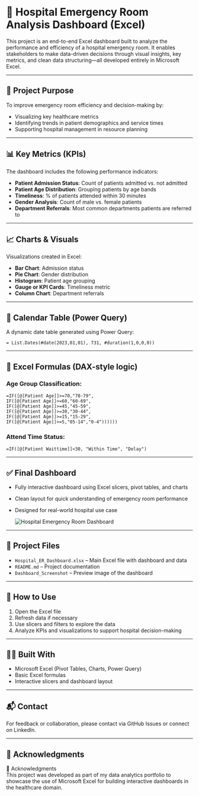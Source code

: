 
# 🏥 Hospital Emergency Room Analysis Dashboard (Excel)

This project is an end-to-end Excel dashboard built to analyze the performance and efficiency of a hospital emergency room. It enables stakeholders to make data-driven decisions through visual insights, key metrics, and clean data structuring—all developed entirely in Microsoft Excel.

---

## 🎯 Project Purpose

To improve emergency room efficiency and decision-making by:

- Visualizing key healthcare metrics
- Identifying trends in patient demographics and service times
- Supporting hospital management in resource planning

---

## 📊 Key Metrics (KPIs)

The dashboard includes the following performance indicators:

- **Patient Admission Status**: Count of patients admitted vs. not admitted
- **Patient Age Distribution**: Grouping patients by age bands
- **Timeliness**: % of patients attended within 30 minutes
- **Gender Analysis**: Count of male vs. female patients
- **Department Referrals**: Most common departments patients are referred to

---

## 📈 Charts & Visuals

Visualizations created in Excel:

- **Bar Chart**: Admission status
- **Pie Chart**: Gender distribution
- **Histogram**: Patient age grouping
- **Gauge or KPI Cards**: Timeliness metric
- **Column Chart**: Department referrals

---

## 📅 Calendar Table (Power Query)

A dynamic date table generated using Power Query:

```powerquery
= List.Dates(#date(2023,01,01), 731, #duration(1,0,0,0))
```

---

## 🧮 Excel Formulas (DAX-style logic)

### Age Group Classification:
```excel
=IF([@[Patient Age]]>=70,"70-79",
IF([@[Patient Age]]>=60,"60-69",
IF([@[Patient Age]]>=45,"45-59",
IF([@[Patient Age]]>=30,"30-44",
IF([@[Patient Age]]>=15,"15-29",
IF([@[Patient Age]]>=5,"05-14","0-4"))))))
```

### Attend Time Status:
```excel
=IF([@[Patient Waittime]]<30, "Within Time", "Delay")
```

---

## ✅ Final Dashboard

- Fully interactive dashboard using Excel slicers, pivot tables, and charts
- Clean layout for quick understanding of emergency room performance
- Designed for real-world hospital use case


  ![Hospital Emergency Room Dashboard](dashboard-screenshot.png)

---

## 📁 Project Files

- `Hospital_ER_Dashboard.xlsx` – Main Excel file with dashboard and data
- `README.md` – Project documentation
- `Dashboard_Screenshot` – Preview image of the dashboard

---

## 🚀 How to Use

1. Open the Excel file
2. Refresh data if necessary
3. Use slicers and filters to explore the data
4. Analyze KPIs and visualizations to support hospital decision-making

---

## 👨‍⚕️ Built With

- Microsoft Excel (Pivot Tables, Charts, Power Query)
- Basic Excel formulas
- Interactive slicers and dashboard layout

---

## 📬 Contact

For feedback or collaboration, please contact via GitHub Issues or connect on LinkedIn.

---

## 🏁 Acknowledgments

🏁 Acknowledgments  
This project was developed as part of my data analytics portfolio to showcase the use of Microsoft Excel for building interactive dashboards in the healthcare domain.
